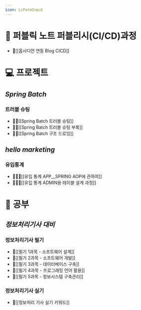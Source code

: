 ```yaml
---
icon: LiFormInput
---
```



# 📓 퍼블릭 노트 퍼블리시(CI/CD)과정
- 💜[[옵시디언 연동 Blog CICD]]

# 💻 프로젝트
## *Spring Batch*
### 트러블 슈팅
- 🙇‍♂[[Spring Batch 트러블 슈팅]]
- 🙇‍♂[[Spring Batch 트러블 슈팅 부록]]
- 🙇‍♂[[Spring Batch 구조 드로잉]]
## *hello marketing*
### 유입통계
- 👩‍👧‍👦[[유입 통계 APP__SPRING AOP에 관하여]]
- 👩‍👧‍👦[[유입 통계 ADMIN용 테이블 설계 과정]]

# 📕 공부

## *정보처리기사 대비*
### 정보처리기사 필기
- 🥈[[필기 1과목 - 소프트웨어 설계]]
- 🥈[[필기 2과목 - 소프트웨어 개발]]
- 🥈[[필기 3과목 - 데이터베이스 구축]]
- 🥈[[필기 4과목 - 프로그래밍 언어 활용]]
- 🥈[[필기 5과목 - 정보시스템 구축관리]]
### 정보처리기사 실기
- 🥇[[정보처리 기사 실기 키워드]]